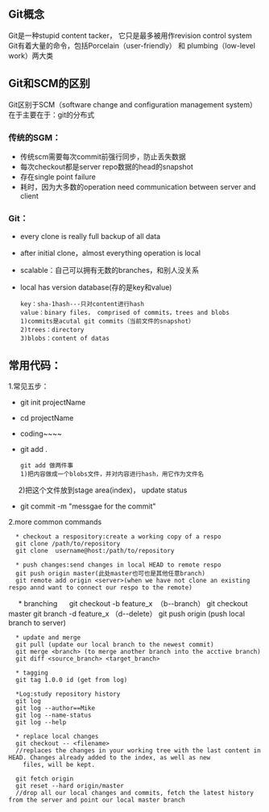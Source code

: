 ## Git概念
Git是一种stupid content tacker， 它只是最多被用作revision control system
Git有着大量的命令，包括Porcelain（user-friendly） 和 plumbing（low-level work）两大类

## Git和SCM的区别
Git区别于SCM（software change and configuration management system）在于主要在于：git的分布式
### 传统的SGM：
* 传统scm需要每次commit前强行同步，防止丢失数据
* 每次checkout都是server repo数据的head的snapshot
* 存在single point failure
* 耗时，因为大多数的operation need communication between server and client

### Git：
* every clone is really full backup of all data
* after initial clone，almost everything operation is local
* scalable：自己可以拥有无数的branches，和别人没关系
* local has version database(存的是key和value)

      key：sha-1hash---只对content进行hash
      value：binary files， comprised of commits，trees and blobs
      1)commits是acutal git commits（当前文件的snapshot）
      2)trees：directory
      3)blobs：content of datas
 
## 常用代码：

1.常见五步：
* git init projectName
* cd projectName
* coding~~~~
* git add .

      git add 做两件事
      1)把内容做成一个blobs文件，并对内容进行hash，用它作为文件名
      2)把这个文件放到stage area(index)， update status

* git commit -m "messgae for the commit"

2.more common commands
      
      * checkout a respository:create a working copy of a respo
      git clone /path/to/repository
      git clone  username@host:/path/to/repository
      
      * push changes:send changes in local HEAD to remote respo
      git push origin master(此处master也可也是其他任意branch)
      git remote add origin <server>(when we have not clone an existing respo annd want to connect our respo to the remote)
      
      * branching 
      git checkout -b feature_x  （b--branch）
      git checkout master
      git branch -d feature_x （d--delete）
      git push origin <branch> (push local branch to server)
      
      * update and merge
      git pull (update our local branch to the newest commit)
      git merge <branch> (to merge another branch into the acctive branch)
      git diff <source_branch> <target_branch>
      
      * tagging
      git tag 1.0.0 id (get from log)
      
      *Log:study repository history
      git log
      git log --author==Mike
      git log --name-status
      git log --help
      
      * replace local changes
      git checkout -- <filename> 
      //replaces the changes in your working tree with the last content in HEAD. Changes already added to the index, as well as new   
        files, will be kept.
      
      git fetch origin
      git reset --hard origin/master
      //drop all our local changes and commits, fetch the latest history from the server and point our local master branch 

    


